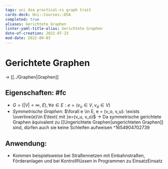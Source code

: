 ```yaml
---
tags: uni dsa practical-cs graph trait
cards-deck: Uni::Courses::DSA
completed: true
aliases: Gerichtete Graphen
linter-yaml-title-alias: Gerichtete Graphen
date-of-creation: 2022-07-23
mod-date: 2022-09-03
---
```


# Gerichtete Graphen
→ [[../Graphen|Graphen]]

## Eigenschaften: #fc
- $G = (|V|<\infty,~E),\forall e\in E:e = (v_o\in V,v_d\in V)$
- *Symmetrische Graphen*: $\forall e \in E, e = (v_o, v_u): \exists \overline{e}\in E\text{ mit }e=(v_u, v_o)$
	→ Da symmetrische gerichtete Graphen äquivalent zu [[Ungerichtete Graphen|ungerichteten Graphen]] sind, dürfen auch sie keine Schleifen aufweisen
^1654904702739

## Anwendung:
- Kommen beispielsweise bei Straßennetzen mit Einbahnstraßen, Förderanlagen und bei Kontrollflüssen in Programmen zu EinsatzEinsatz
